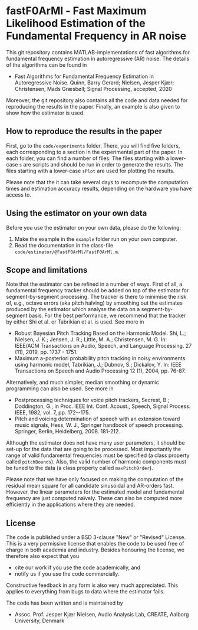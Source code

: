# fastF0ArMl - Fast Maximum Likelihood Estimation of the Fundamental Frequency in AR noise
This git repository contains MATLAB-implementations of fast algorithms for fundamental frequency estimation in autoregressive (AR) noise. The details of the algorithms can be found in

- Fast Algorithms for Fundamental Frequency Estimation in Autoregressive Noise. Quinn, Barry Gerard; Nielsen, Jesper Kjær; Christensen, Mads Græsbøll; Signal Processing, accepted, 2020

Moreover, the git repository also contains all the code and data needed for reproducing the results in the paper. Finally, an example is also given to show how the estimator is used.

## How to reproduce the results in the paper
First, go to the `code/experiments` folder. There, you will find five folders, each corresponding to a section in the experimental part of the paper. In each folder, you can find a number of files. The files starting with a lower-case `s` are scripts and should be run in order to generate the results. The files starting with a lower-case `sPlot` are used for plotting the results.

Please note that the it can take several days to recompute the computation times and estimation accuracy results, depending on the hardware you have access to.

## Using the estimator on your own data
Before you use the estimator on your own data, please do the following:
1. Make the example in the `example` folder run on your own computer.
2. Read the documentation in the class-file `code/estimator/@FastF0ArMl/FastF0ArMl.m`.

## Scope and limitations
Note that the estimator can be refined in a number of ways. First of all, a fundamental frequency tracker should be added on top of the estimator for segment-by-segment processing. The tracker is there to minimise the risk of, e.g., octave errors (aka pitch halving) by smoothing out the estimates produced by the estimator which analyse the data on a segment-by-segment basis. For the best performance, we recommend that the tracker by either Shi et al. or Tabrikian et al. is used. See more in

- Robust Bayesian Pitch Tracking Based on the Harmonic Model. Shi, L.; Nielsen, J. K.; Jensen, J. R.; Little, M. A.; Christensen, M. G. In: IEEE/ACM Transactions on Audio, Speech, and Language Processing. 27 (11), 2019, pp. 1737 - 1751.
- Maximum a-posteriori probability pitch tracking in noisy environments using harmonic model, Tabrikian, J.; Dubnov, S.; Dickalov, Y. In: IEEE Transactions on Speech and Audio Processing 12 (1), 2004, pp. 76-87.

Alternatively, and much simpler, median smoothing or dynamic programming can also be used. See more in
- Postprocessing techniques for voice pitch trackers,  Secrest, B.; Doddington, G.; in Proc. IEEE Int. Conf. Acoust., Speech, Signal Process. IEEE, 1982, vol. 7, pp. 172--175.
- Pitch and voicing determination of speech with an extension toward music signals, Hess, W. J., Springer handbook of speech processing. Springer, Berlin, Heidelberg, 2008. 181-212.

Although the estimator does not have many user parameters, it should be set-up for the data that are going to be processed. Most importantly the range of valid fundamental frequencies must be specified (a class property called `pitchBounds`). Also, the valid number of harmonic components must be tuned to the data (a class property called `maxPitchOrder`).

Please note that we have only focused on making the computation of the residual mean square for all candidate sinusoidal and AR-orders fast. However, the linear parameters for the estimated model and fundamental frequency are just computed naïvely. These can also be computed more efficiently in the applications where they are needed.

## License

The code is published under a BSD 3-clause "New" or "Revised" License. This is a very permissive license that enables the code to be used free of charge in both academia and industry. Besides honouring the license, we therefore also expect that you 

- cite our work if you use the code academically, and
- notify us if you use the code commercially.

Constructive feedback in any form is also very much appreciated. This applies to everything from bugs to data where the estimator fails.

The code has been written and is maintained by

- Assoc. Prof. Jesper Kjær Nielsen, Audio Analysis Lab, CREATE, Aalborg University, Denmark
